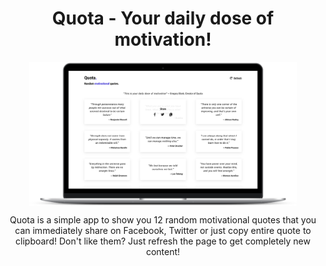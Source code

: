<h1 align='center'> Quota - Your daily dose of motivation!</h1>
<p align='center'>
	<img align='center' 	src='https://raw.githubusercontent.com/gstark0/Quota/master/pic.png' 	width='85%' />
</p>
<p align='center'>Quota is a simple app to show you 12 random motivational quotes that you can immediately  share on Facebook, Twitter or just copy entire quote to clipboard! Don't like them? Just refresh the page to get completely new content!</p>
